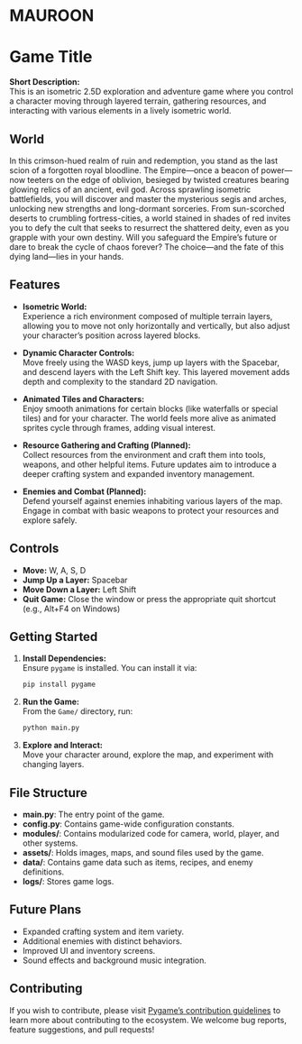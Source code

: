 
# MAUROON  

# Game Title 

**Short Description:**  
This is an isometric 2.5D exploration and adventure game where you control a character moving through layered terrain, gathering resources, and interacting with various elements in a lively isometric world.

##  World

In this crimson-hued realm of ruin and redemption, you stand as the last scion of a forgotten royal bloodline. The Empire—once a beacon of power—now teeters on the edge of oblivion, besieged by twisted creatures bearing glowing relics of an ancient, evil god. Across sprawling isometric battlefields, you will discover and master the mysterious segis and arches, unlocking new strengths and long-dormant sorceries. From sun-scorched deserts to crumbling fortress-cities, a world stained in shades of red invites you to defy the cult that seeks to resurrect the shattered deity, even as you grapple with your own destiny. Will you safeguard the Empire’s future or dare to break the cycle of chaos forever? The choice—and the fate of this dying land—lies in your hands.

## Features

- **Isometric World:**  
  Experience a rich environment composed of multiple terrain layers, allowing you to move not only horizontally and vertically, but also adjust your character’s position across layered blocks.

- **Dynamic Character Controls:**  
  Move freely using the WASD keys, jump up layers with the Spacebar, and descend layers with the Left Shift key. This layered movement adds depth and complexity to the standard 2D navigation.

- **Animated Tiles and Characters:**  
  Enjoy smooth animations for certain blocks (like waterfalls or special tiles) and for your character. The world feels more alive as animated sprites cycle through frames, adding visual interest.

- **Resource Gathering and Crafting (Planned):**  
  Collect resources from the environment and craft them into tools, weapons, and other helpful items. Future updates aim to introduce a deeper crafting system and expanded inventory management.

- **Enemies and Combat (Planned):**  
  Defend yourself against enemies inhabiting various layers of the map. Engage in combat with basic weapons to protect your resources and explore safely.

## Controls

- **Move:** W, A, S, D  
- **Jump Up a Layer:** Spacebar  
- **Move Down a Layer:** Left Shift  
- **Quit Game:** Close the window or press the appropriate quit shortcut (e.g., Alt+F4 on Windows)

## Getting Started

1. **Install Dependencies:**  
   Ensure `pygame` is installed. You can install it via:  
   ```bash
   pip install pygame
   ```

2. **Run the Game:**  
   From the `Game/` directory, run:  
   ```bash
   python main.py
   ```

3. **Explore and Interact:**  
   Move your character around, explore the map, and experiment with changing layers.

## File Structure

- **main.py**: The entry point of the game.  
- **config.py**: Contains game-wide configuration constants.  
- **modules/**: Contains modularized code for camera, world, player, and other systems.  
- **assets/**: Holds images, maps, and sound files used by the game.  
- **data/**: Contains game data such as items, recipes, and enemy definitions.  
- **logs/**: Stores game logs.

## Future Plans

- Expanded crafting system and item variety.  
- Additional enemies with distinct behaviors.  
- Improved UI and inventory screens.  
- Sound effects and background music integration.

## Contributing

If you wish to contribute, please visit [Pygame’s contribution guidelines](https://www.pygame.org/contribute.html) to learn more about contributing to the ecosystem. We welcome bug reports, feature suggestions, and pull requests!
